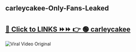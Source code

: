 
 ## carleycakee-Only-Fans-Leaked

# <h2><a href="https://clipsfans.com/carleycakee&ref=git">🔗 Click to LINKS ⏩⏩ 👉 🟢 carleycakee </a></h2>

<a href="https://clipsfans.com/carleycakee&ref=git" rel="nofollow" data-target="animated-image.originalLink"><img src="https://i.ibb.co.com/xMMVF88/686577567.gif" alt="Viral Video Original" style="max-width: 100%; display: inline-block;" data-target="animated-image.originalImage"></a>

